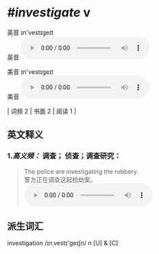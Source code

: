 # ***\#investigate*** v
英音 ɪn'vestɪɡeɪt  
英音
<audio src="./media/investigate-B.aac" controls="controls"></audio>

美音 ɪn'vestɪɡeɪt  
美音
<audio src="./media/investigate.aac" controls="controls"></audio>



| 词频 2 | 书面 2 | 阅读 1 |  

英文释义
---
### 1.*高义频：* **调查； 侦查；调查研究：**  

 > The police are investigating the robbery.   
 > 警方正在调查这起抢劫案。    
<audio src="./media/investigate-1.aac" controls="controls"></audio>


派生词汇
---
investigation /ɪnˌvestɪ'ɡeɪʃn/ n [U] & [C]   

